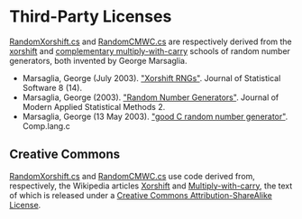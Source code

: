 ﻿Third-Party Licenses
====================

[RandomXorshift.cs](URandomGen/RandomXorshift.cs) and [RandomCMWC.cs](URandomGen/RandomCMWC.cs) are respectively derived from the [xorshift](http://en.wikipedia.org/wiki/Xorshift) and [complementary multiply-with-carry](http://en.wikipedia.org/wiki/Multiply-with-carry) schools of random number generators, both invented by George Marsaglia.

* Marsaglia, George (July 2003). ["Xorshift RNGs"](http://www.jstatsoft.org/v08/i14/paper). Journal of Statistical Software 8 (14).
* Marsaglia, George (2003). ["Random Number Generators"](http://digitalcommons.wayne.edu/cgi/viewcontent.cgi?article=1725&context=jmasm). Journal of Modern Applied Statistical Methods 2.
* Marsaglia, George (13 May 2003). ["good C random number generator"](https://groups.google.com/d/msg/comp.lang.C/qZFQgKRCQGg/rmPkaRHqxOMJ). Comp.lang.c

Creative Commons
----------------
[RandomXorshift.cs](URandomGen/RandomXorshift.cs) and [RandomCMWC.cs](URandomGen/RandomCMWC.cs) use code derived from, respectively, the Wikipedia articles [Xorshift](http://en.wikipedia.org/wiki/Xorshift) and [Multiply-with-carry](http://en.wikipedia.org/wiki/Multiply-with-carry), the text of which is released under a [Creative Commons Attribution-ShareAlike License](http://en.wikipedia.org/wiki/Wikipedia:Text_of_Creative_Commons_Attribution-ShareAlike_3.0_Unported_License).

